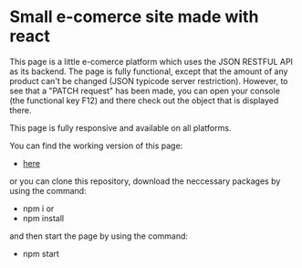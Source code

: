 # Small e-comerce site made with react

This page is a little e-comerce platform which uses the JSON RESTFUL API as its backend. The page is fully functional, except that the amount of any product can't be changed (JSON typicode server restriction). However, to see that a "PATCH request" has been made, you can open your console (the functional key F12) and there check out the object that is displayed there.

This page is fully responsive and available on all platforms.

You can find the working version of this page:
* [here](https://jean-pierrenovak0612.github.io/ecomerce-site/#/ecomerce-site/ecomerce-site/)

or you can clone this repository, download the neccessary packages by using the command:

* npm i
or 
* npm install 

and then start the page by using the command:

* npm start